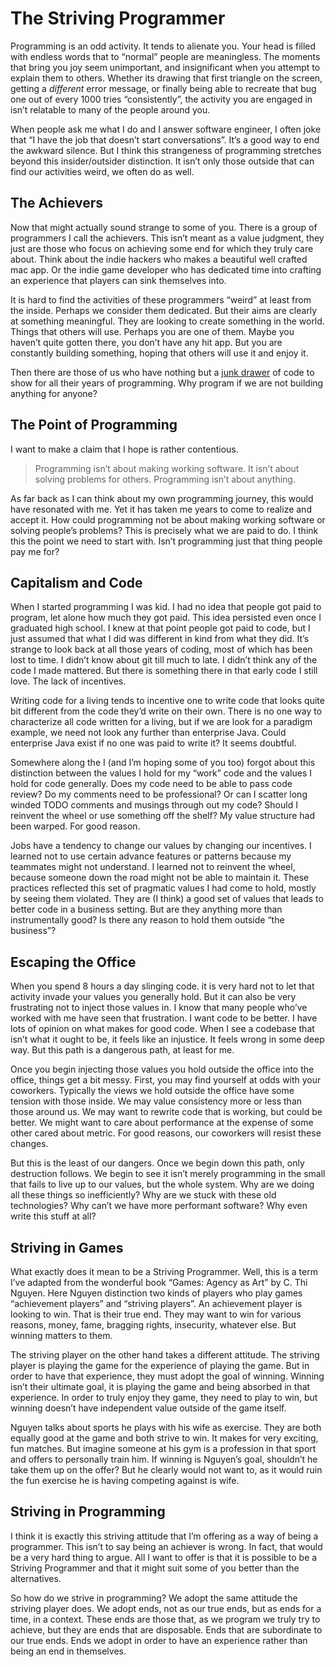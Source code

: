 # The Striving Programmer

Programming is an odd activity. It tends to alienate you. Your head is filled with endless words that to “normal” people are meaningless. The moments that bring you joy seem unimportant, and insignificant when you attempt to explain them to others. Whether its drawing that first triangle on the screen, getting a *different* error message, or finally being able to recreate that bug one out of every 1000 tries “consistently”, the activity you are engaged in isn’t relatable to many of the people around you.

When people ask me what I do and I answer software engineer, I often joke that “I have the job that doesn’t start conversations”. It’s a good way to end the awkward silence. But I think this strangeness of programming stretches beyond this insider/outsider distinction. It isn’t only those outside that can find our activities weird, we often do as well.

## The Achievers

Now that might actually sound strange to some of you. There is a group of programmers I call the achievers. This isn’t meant as a value judgment, they just are those who focus on achieving some end for which they truly care about. Think about the indie hackers who makes a beautiful well crafted mac app. Or the indie game developer who has dedicated time into crafting an experience that players can sink themselves into.

It is hard to find the activities of these programmers “weird” at least from the inside. Perhaps we consider them dedicated. But their aims are clearly at something meaningful. They are looking to create something in the world. Things that others will use. Perhaps you are one of them. Maybe you haven’t quite gotten there, you don’t have any hit app. But you are constantly building something, hoping that others will use it and enjoy it.

Then there are those of us who have nothing but a [junk drawer](https://github.com/jimmyhmiller/Playground) of code to show for all their years of programming. Why program if we are not building anything for anyone?

## The Point of Programming

I want to make a claim that I hope is rather contentious.

> Programming isn’t about making working software. It isn’t about solving problems for others. Programming isn’t about anything.

As far back as I can think about my own programming journey, this would have resonated with me. Yet it has taken me years to come to realize and accept it. How could programming not be about making working software or solving people’s problems? This is precisely what we are paid to do. I think this the point we need to start with. Isn’t programming just that thing people pay me for?

## Capitalism and Code

When I started programming I was kid. I had no idea that people got paid to program, let alone how much they got paid. This idea persisted even once I graduated high school. I knew at that point people got paid to code, but I just assumed that what I did was different in kind from what they did. It’s strange to look back at all those years of coding, most of which has been lost to time. I didn’t know about git till much to late. I didn’t think any of the code I made mattered. But there is something there in that early code I still love. The lack of incentives.

Writing code for a living tends to incentive one to write code that looks quite bit different from the code they’d write on their own. There is no one way to characterize all code written for a living, but if we are look for a paradigm example, we need not look any further than enterprise Java. Could enterprise Java exist if no one was paid to write it? It seems doubtful.

Somewhere along the I (and I’m hoping some of you too) forgot about this distinction between the values I hold for my “work” code and the values I hold for code generally. Does my code need to be able to pass code review? Do my comments need to be professional? Or can I scatter long winded TODO comments and musings through out my code? Should I reinvent the wheel or use something off the shelf? My value structure had been warped. For good reason.

Jobs have a tendency to change our values by changing our incentives. I learned not to use certain advance features or patterns because my teammates might not understand. I learned not to reinvent the wheel, because someone down the road might not be able to maintain it. These practices reflected this set of pragmatic values I had come to hold, mostly by seeing them violated. They are (I think) a good set of values that leads to better code in a business setting. But are they anything more than instrumentally good? Is there any reason to hold them outside “the business”?

## Escaping the Office

When you spend 8 hours a day slinging code. it is very hard not to let that activity invade your values you generally hold. But it can also be very frustrating not to inject those values in. I know that many people who’ve worked with me have seen that frustration. I want code to be better. I have lots of opinion on what makes for good code. When I see a codebase that isn’t what it ought to be, it feels like an injustice. It feels wrong in some deep way. But this path is a dangerous path, at least for me.

Once you begin injecting those values you hold outside the office into the office, things get a bit messy. First, you may find yourself at odds with your coworkers. Typically the views we hold outside the office have some tension with those inside. We may value consistency more or less than those around us. We may want to rewrite code that is working, but could be better. We might want to care about performance at the expense of some other cared about metric. For good reasons, our coworkers will resist these changes.

But this is the least of our dangers. Once we begin down this path, only destruction follows. We begin to see it isn’t merely programming in the small that fails to live up to our values, but the whole system. Why are we doing all these things so inefficiently? Why are we stuck with these old technologies? Why can’t we have more performant software? Why even write this stuff at all?

## Striving in Games

What exactly does it mean to be a Striving Programmer. Well, this is a term I’ve adapted from the wonderful book “Games: Agency as Art” by C. Thi Nguyen. Here Nguyen distinction two kinds of players who play games “achievement players” and “striving players”. An achievement player is looking to win. That is their true end. They may want to win for various reasons, money, fame, bragging rights, insecurity, whatever else. But winning matters to them.

The striving player on the other hand takes a different attitude. The striving player is playing the game for the experience of playing the game. But in order to have that experience, they must adopt the goal of winning. Winning isn’t their ultimate goal, it is playing the game and being absorbed in that experience. In order to truly enjoy they game, they need to play to win, but winning doesn’t have independent value outside of the game itself.

Nguyen talks about sports he plays with his wife as exercise. They are both equally good at the game and both strive to win. It makes for very exciting, fun matches. But imagine someone at his gym is a profession in that sport and offers to personally train him. If winning is Nguyen’s goal, shouldn’t he take them up on the offer? But he clearly would not want to, as it would ruin the fun exercise he is having competing against is wife.

## Striving in Programming

I think it is exactly this striving attitude that I’m offering as a way of being a programmer. This isn’t to say being an achiever is wrong. In fact, that would be a very hard thing to argue. All I want to offer is that it is possible to be a Striving Programmer and that it might suit some of you better than the alternatives.

So how do we strive in programming? We adopt the same attitude the striving player does. We adopt ends, not as our true ends, but as ends for a time, in a context. These ends are those that, as we program we truly try to achieve, but they are ends that are disposable. Ends that are subordinate to our true ends. Ends we adopt in order to have an experience rather than being an end in themselves.